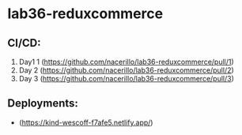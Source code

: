 # lab36-reduxcommerce

## CI/CD:
1. Day1 1 (https://github.com/nacerillo/lab36-reduxcommerce/pull/1)
2. Day 2 (https://github.com/nacerillo/lab36-reduxcommerce/pull/2)
3. Day 3 (https://github.com/nacerillo/lab36-reduxcommerce/pull/3)
## Deployments:

- (https://kind-wescoff-f7afe5.netlify.app/)
